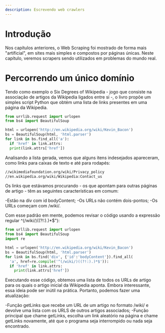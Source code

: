 ```yaml
---
description: Escrevendo web crawlers
---
```


# Introdução
Nos capítulos anteriores, o Web Scraping foi mostrado de forma mais "artificial", em sites mais simples e compostos por páginas únicas. 
Neste capítulo, veremos scrapers sendo utilizados em problemas do mundo real.

# Percorrendo um único domínio
Tendo como exemplo o Six Degrees of Wikipedia - jogo que consiste na associação de artigos da Wikipedia ligados entre si -, o livro propõe
um simples script Python que obtém uma lista de links presentes em uma página da Wikipedia.

```python
from urrlib.request import urlopen
from bs4 import BeautifulSoup

html = urlopen('http://en.wikipedia.org/wiki/Kevin_Bacon')
bs = BeautifulSoup(html, 'html.parser')
for link in bs.find_all('a'):
  if 'href' in link.attrs:
  print(link.attrs['href'])

```
Analisando a lista gerada, vemos que alguns itens indesejados apareceram, como links para caixas de texto e até para rodapés:

```html
//wikimediafoundation.org/wiki/Privacy_policy
//en.wikipedia.org/wiki/Wikipedia:Contact_us
```

Os links que estávamos procurando - os que apontam para outras páginas de artigo - têm as seguintes características em comum:

-Estão na div com id bodyContent;
-Os  URLs não contém dois-pontos;
-Os URLs começam com /wiki/.

Com esse padrão em mente, podemos revisar o código usando a expressão regular ^(/wiki/)((?!:).)*$"):

```python
from urllib.request import urlopen
from bs4 import BeautifulSoup
import re

html = urlopen('http://en.wikipedia.org/wiki/Kevin_Bacon')
bs = BeautifulSoup(html, 'html.parser')
for link in bs.find('div', {'id':'bodyContent'}).find_all(
  'a', href=re.compile('^(/wiki/)((?!:).)*$')):
  if 'href' in link.attrs:
    print(link.attrs['href'])
```
Executando esse código, obtemos uma lista de todos os URLs de artigo para os quais o artigo inicial da Wikipedia aponta. Embora interessante, essa ideia pode ser inútil na prática. Portanto, podemos fazer uma atualização:


-Função getLinks que recebe um URL de um artigo no formato /wiki/<nome> e devolve uma lista com os URLS de outros artigos associados;
-Função principal que chame getLinks, escolha um link aleatório na página e chame getLinks novamente, até que o programa seja interrompido ou nada seja encontrado.

```python
  
  
  
  
 

